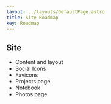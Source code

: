 ```yaml
---
layout: ../layouts/DefaultPage.astro
title: Site Roadmap
key: Roadmap
---
```


## Site

- Content and layout
- Social Icons
- Favicons
- Projects page
- Notebook
- Photos page
